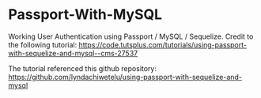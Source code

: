 # Passport-With-MySQL

Working User Authentication using Passport / MySQL / Sequelize.  Credit to the following tutorial: https://code.tutsplus.com/tutorials/using-passport-with-sequelize-and-mysql--cms-27537

The tutorial referenced this github repository: https://github.com/lyndachiwetelu/using-passport-with-sequelize-and-mysql